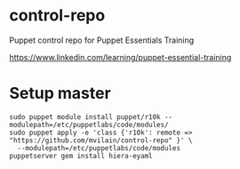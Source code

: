 # control-repo
Puppet control repo for Puppet Essentials Training

https://www.linkedin.com/learning/puppet-essential-training

# Setup master

```
sudo puppet module install puppet/r10k --modulepath=/etc/puppetlabs/code/modules/
sudo puppet apply -e 'class {'r10k': remote => "https://github.com/mvilain/control-repo" }' \
  --modulepath=/etc/puppetlabs/code/modules
puppetserver gem install hiera-eyaml
```
